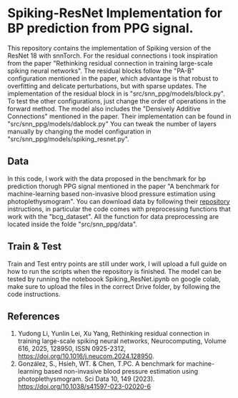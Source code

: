 # Spiking-ResNet Implementation for BP prediction from PPG signal.
This repository contains the implementation of Spiking version of the ResNet 18 with snnTorch. For the residual connections i took inspiration from the paper "Rethinking residual connection in training large-scale spiking neural
networks". The residual blocks follow the  "PA-B" configuration mentioned in the paper, which advantage is that robust to overfitting and delicate perturbations, but with sparse updates. The implementation of the residual block in is "src/snn_ppg/models/block.py". To test the other configurations, just change the order of operations in the forward method. The model also includes the "Densively Additive Connections" mentioned in the paper. Their implementation can be found in "src/snn_ppg/models/dablock.py" 
You can tweak the number of layers manually by changing the model configuration in "src/snn_ppg/models/spiking_resnet.py".
## Data
In this code, I work with the data proposed in the benchmark for bp prediction thorugh PPG signal mentioned in the paper "A benchmark for machine-learning based non-invasive blood pressure estimation using photoplethysmogram".
You can download data by following their [repository](https://github.com/inventec-ai-center/bp-benchmark) instructions, in particular the code comes with preprocessing functions that work with the "bcg_dataset". All the function for data preprocessing are located inside the folde "src/snn_ppg/data".
## Train & Test
Train and Test entry points are still under work, I will upload a full guide on how to run the scripts when the repository is finished. The model can be tested by running the noteboook Spiking_ResNet.ipynb on google colab, make sure to upload the files in the correct Drive folder, by following the code instructions.
## References
1. Yudong Li, Yunlin Lei, Xu Yang, Rethinking residual connection in training large-scale spiking neural networks, Neurocomputing, Volume 616, 2025, 128950, ISSN 0925-2312, https://doi.org/10.1016/j.neucom.2024.128950.
2. González, S., Hsieh, WT. & Chen, T.PC. A benchmark for machine-learning based non-invasive blood pressure estimation using photoplethysmogram. Sci Data 10, 149 (2023). https://doi.org/10.1038/s41597-023-02020-6
